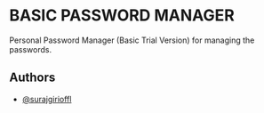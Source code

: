 # BASIC PASSWORD MANAGER

Personal Password Manager (Basic Trial Version) for managing the passwords.

## Authors

- [@surajgirioffl](https://www.github.com/surajgirioffl)
